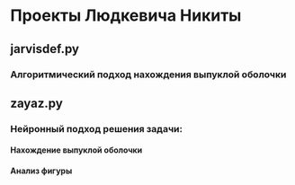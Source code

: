 # Проекты Людкевича Никиты
## jarvisdef.py
### Алгоритмический подход нахождения выпуклой оболочки
## zayaz.py
### Нейронный подход решения задачи:
#### Нахождение выпуклой оболочки
#### Анализ фигуры